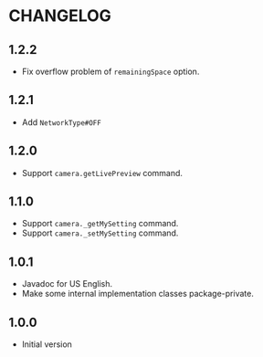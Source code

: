 # CHANGELOG

## 1.2.2

* Fix overflow problem of `remainingSpace` option.

## 1.2.1

* Add `NetworkType#OFF`

## 1.2.0

* Support `camera.getLivePreview` command.

## 1.1.0

* Support `camera._getMySetting` command.
* Support `camera._setMySetting` command.

## 1.0.1

* Javadoc for US English.
* Make some internal implementation classes package-private.

## 1.0.0

* Initial version
